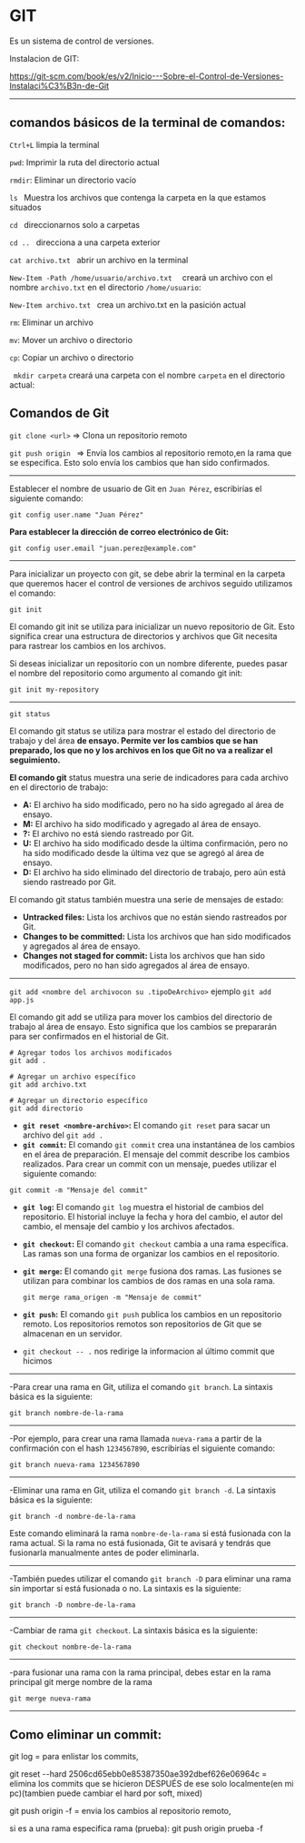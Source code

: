 # GIT

Es un sistema de control de versiones.

Instalacion de GIT:

[https://git-scm.com/book/es/v2/Inicio---Sobre-el-Control-de-Versiones-Instalaci%C3%B3n-de-Git ]()

---

## comandos básicos de la terminal de comandos:

`Ctrl+L`  limpia la terminal

`pwd`: Imprimir la ruta del directorio actual

`rmdir`: Eliminar un directorio vacío

`ls ` Muestra los archivos que contenga la carpeta en la que estamos situados

`cd ` direccionarnos solo a carpetas

`cd .. ` direcciona a una carpeta exterior

`cat archivo.txt ` abrir un archivo en la terminal 

`New-Item -Path /home/usuario/archivo.txt  ` creará un archivo con el nombre `archivo.txt` en el directorio `/home/usuario`:

`New-Item archivo.txt ` crea un archivo.txt en la pasición actual 

`rm`: Eliminar un archivo

`mv`: Mover un archivo o directorio

`cp`: Copiar un archivo o directorio

` mkdir carpeta`  creará una carpeta con el nombre `carpeta` en el directorio actual:

## Comandos de Git

`git clone <url>`  => Clona un repositorio remoto

`git push origin ` => Envía los cambios al repositorio remoto,en la rama que se especifica. Esto solo envía los cambios que han sido confirmados.

---

Establecer el nombre de usuario de Git en `Juan Pérez`, escribirías el siguiente comando:

```
git config user.name "Juan Pérez"
```

**Para establecer la dirección de correo electrónico de Git:**

```
git config user.email "juan.perez@example.com"
```

---

Para inicializar un proyecto con git, se debe abrir la terminal en la carpeta que queremos hacer el control de versiones de archivos seguido utilizamos el comando:

`git init`

El comando git init se utiliza para inicializar un nuevo repositorio de Git. Esto significa crear una estructura de directorios y archivos que Git necesita para rastrear los cambios en los archivos.

Si deseas inicializar un repositorio con un nombre diferente, puedes pasar el nombre del repositorio como argumento al comando git init:

`git init my-repository`

---

`git status`

El comando git status se utiliza para mostrar el estado del directorio de trabajo y del área **de ensayo. Permite ver los cambios que se han preparado, los que no y los archivos en los que Git no va a realizar el seguimiento.**

**El comando git** status muestra una serie de indicadores para cada archivo en el directorio de trabajo:

* **A:** El archivo ha sido modificado, pero no ha sido agregado al área de ensayo.
* **M:** El archivo ha sido modificado y agregado al área de ensayo.
* **?:** El archivo no está siendo rastreado por Git.
* **U:** El archivo ha sido modificado desde la última confirmación, pero no ha sido modificado desde la última vez que se agregó al área de ensayo.
* **D:** El archivo ha sido eliminado del directorio de trabajo, pero aún está siendo rastreado por Git.

El comando git status también muestra una serie de mensajes de estado:

* **Untracked files:** Lista los archivos que no están siendo rastreados por Git.
* **Changes to be committed:** Lista los archivos que han sido modificados y agregados al área de ensayo.
* **Changes not staged for commit:** Lista los archivos que han sido modificados, pero no han sido agregados al área de ensayo.

---

`git add <nombre del archivocon su .tipoDeArchivo>` ejemplo `git add app.js`

El comando git add se utiliza para mover los cambios del directorio de trabajo al área de ensayo. Esto significa que los cambios se prepararán para ser confirmados en el historial de Git.

```
# Agregar todos los archivos modificados
git add .

# Agregar un archivo específico
git add archivo.txt

# Agregar un directorio específico
git add directorio
```

* **`git reset <nombre-archivo>`:** El comando `git reset` para sacar un archivo del `git add .`
* **`git commit`:** El comando `git commit` crea una instantánea de los cambios en el área de preparación. El mensaje del commit describe los cambios realizados. Para crear un commit con un mensaje, puedes utilizar el siguiente comando:

```
git commit -m "Mensaje del commit"
```

* **`git log`:** El comando `git log` muestra el historial de cambios del repositorio. El historial incluye la fecha y hora del cambio, el autor del cambio, el mensaje del cambio y los archivos afectados.
* **`git checkout`:** El comando `git checkout` cambia a una rama específica. Las ramas son una forma de organizar los cambios en el repositorio.
* **`git merge`:** El comando `git merge` fusiona dos ramas. Las fusiones se utilizan para combinar los cambios de dos ramas en una sola rama.

  `git merge rama_origen -m "Mensaje de commit"`
* **`git push`:** El comando `git push` publica los cambios en un repositorio remoto. Los repositorios remotos son repositorios de Git que se almacenan en un servidor.
* `git checkout -- .` nos redirige la informacion al último commit que hicimos

---

-Para crear una rama en Git, utiliza el comando `git branch`. La sintaxis básica es la siguiente:

```
git branch nombre-de-la-rama
```

---

-Por ejemplo, para crear una rama llamada `nueva-rama` a partir de la confirmación con el hash `1234567890`, escribirías el siguiente comando:

```
git branch nueva-rama 1234567890
```

---

-Eliminar una rama en Git, utiliza el comando `git branch -d`. La sintaxis básica es la siguiente:

```
git branch -d nombre-de-la-rama
```

Este comando eliminará la rama `nombre-de-la-rama` si está fusionada con la rama actual. Si la rama no está fusionada, Git te avisará y tendrás que fusionarla manualmente antes de poder eliminarla.

---

-También puedes utilizar el comando `git branch -D` para eliminar una rama sin importar si está fusionada o no. La sintaxis es la siguiente:

```
git branch -D nombre-de-la-rama
```

---

-Cambiar de rama  `git checkout`. La sintaxis básica es la siguiente:

```
git checkout nombre-de-la-rama
```

---

-para fusionar una rama con la rama principal, debes estar en la rama principal git merge nombre de la rama

`git merge nueva-rama`

---

## Como eliminar un commit:

git log = para enlistar los commits,

git reset --hard 2506cd65ebb0e85387350ae392dbef626e06964c  = elimina los commits que se hicieron DESPUÉS de ese solo localmente(en mi pc)(tambien puede cambiar el hard por soft, mixed)

git push origin -f = envia los cambios al repositorio remoto,

si es a una rama especifica rama  (prueba):  git push origin prueba -f
